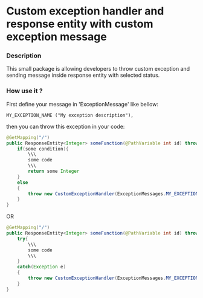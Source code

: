 # Custom exception handler and response entity with custom exception message 

### Description

This small package is allowing developers to throw custom exception and sending message inside response entity with selected status.

### How use it ?
First define your message in 'ExceptionMessage' like bellow:

`MY_EXCEPTION_NAME ("My exception description"),`

then you can throw this exception in your code:
```java
@GetMapping("/")
public ResponseEntity<Integer> someFunction(@PathVariable int id) throws Exception{
    if(some condition){
        \\\
        some code
        \\\
        return some Integer
    }
    else
    {
        throw new CustomExceptionHandler(ExceptionMessages.MY_EXCEPTION_NAME,HttpStatus.NOT_FOUND);
    }
}
```

OR

```java
@GetMapping("/")
public ResponseEntity<Integer> someFunction(@PathVariable int id) throws Exception{
    try{
        \\\
        some code
        \\\
    }
    catch(Exception e)
    {
        throw new CustomExceptionHandler(ExceptionMessages.MY_EXCEPTION_NAME,HttpStatus.NOT_FOUND);
    }
}
```


